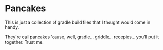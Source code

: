 Pancakes
========

This is just a collection of gradle build files that I thought would come in handy.

They're call pancakes 'cause, well, gradle... griddle... recepies... you'll put it together. Trust me.

